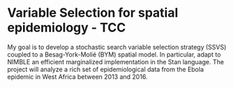 # Variable Selection for spatial epidemiology - TCC
My goal is to develop a stochastic search variable selection strategy (SSVS) coupled to a Besag-York-Molié (BYM) spatial model. In particular, adapt to NIMBLE an efficient marginalized implementation in the Stan language. The project will analyze a rich set of epidemiological data from the Ebola epidemic in West Africa between 2013 and 2016.
